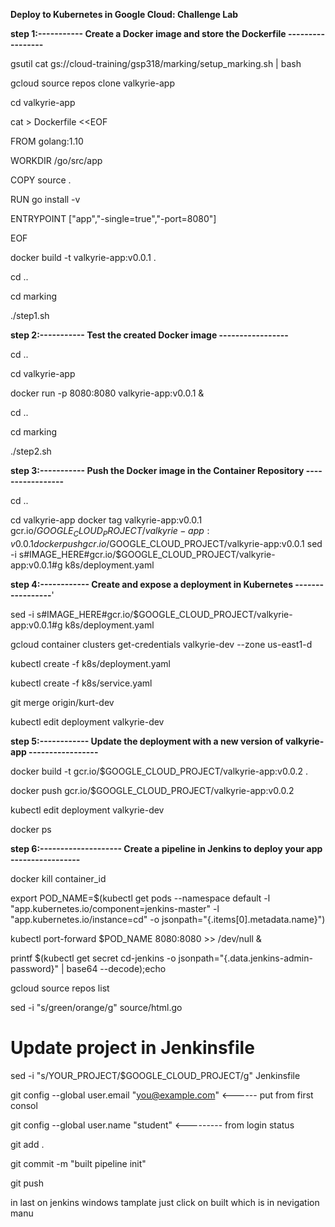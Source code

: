 **Deploy to Kubernetes in Google Cloud: Challenge Lab**


**step 1:----------- Create a Docker image and store the Dockerfile -----------------**


gsutil cat gs://cloud-training/gsp318/marking/setup_marking.sh | bash

gcloud source repos clone valkyrie-app

cd valkyrie-app

cat > Dockerfile <<EOF

FROM golang:1.10

WORKDIR /go/src/app

COPY source .

RUN go install -v

ENTRYPOINT ["app","-single=true","-port=8080"]

EOF

docker build -t valkyrie-app:v0.0.1 .

cd ..

cd marking

./step1.sh







**step 2:----------- Test the created Docker image -----------------**


cd ..

cd valkyrie-app

docker run -p 8080:8080 valkyrie-app:v0.0.1 &

cd ..

cd marking

./step2.sh  





**step 3:----------- Push the Docker image in the Container Repository -----------------**


cd ..

cd valkyrie-app
docker tag valkyrie-app:v0.0.1 gcr.io/$GOOGLE_CLOUD_PROJECT/valkyrie-app:v0.0.1
docker push gcr.io/$GOOGLE_CLOUD_PROJECT/valkyrie-app:v0.0.1
sed -i s#IMAGE_HERE#gcr.io/$GOOGLE_CLOUD_PROJECT/valkyrie-app:v0.0.1#g k8s/deployment.yaml





**step 4:------------ Create and expose a deployment in Kubernetes -----------------**'


sed -i s#IMAGE_HERE#gcr.io/$GOOGLE_CLOUD_PROJECT/valkyrie-app:v0.0.1#g k8s/deployment.yaml

gcloud container clusters get-credentials valkyrie-dev --zone us-east1-d

kubectl create -f k8s/deployment.yaml

kubectl create -f k8s/service.yaml

git merge origin/kurt-dev

kubectl edit deployment valkyrie-dev





**step 5:------------ Update the deployment with a new version of valkyrie-app -----------------**


docker build -t gcr.io/$GOOGLE_CLOUD_PROJECT/valkyrie-app:v0.0.2 . 

docker push gcr.io/$GOOGLE_CLOUD_PROJECT/valkyrie-app:v0.0.2

kubectl edit deployment valkyrie-dev

docker ps

**step 6:-------------------- Create a pipeline in Jenkins to deploy your app -----------------**


docker kill container_id

export POD_NAME=$(kubectl get pods --namespace default -l "app.kubernetes.io/component=jenkins-master" -l "app.kubernetes.io/instance=cd" -o jsonpath="{.items[0].metadata.name}")

kubectl port-forward $POD_NAME 8080:8080 >> /dev/null &

printf $(kubectl get secret cd-jenkins -o jsonpath="{.data.jenkins-admin-password}" | base64 --decode);echo

gcloud source repos list

sed -i "s/green/orange/g" source/html.go


# Update project in Jenkinsfile

sed -i "s/YOUR_PROJECT/$GOOGLE_CLOUD_PROJECT/g" Jenkinsfile

git config --global user.email "you@example.com"     <------ put from first consol 

git config --global user.name "student"               <--------- from login status

git add .

git commit -m "built pipeline init"

git push 

in last on jenkins windows tamplate just click on built which is in nevigation manu 
